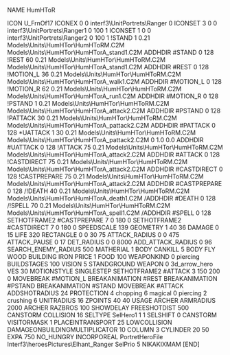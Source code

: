 NAME HumHToR

ICON U_FrnOf17
ICONEX 0 0 interf3\UnitPortrets\Ranger 0
ICONSET 3 0 0 interf3\UnitPortrets\Ranger1 0 100 1
ICONSET 1 0 0 interf3\UnitPortrets\Ranger2 0 100 1
!STAND          1 0.21 Models\Units\HumHTor\HumHToRM.C2M Models\Units\HumHTor\HumHTorA_stand1.C2M
ADDHDIR #STAND 0 128
!REST          60 0.21 Models\Units\HumHTor\HumHToRM.C2M Models\Units\HumHTor\HumHTorA_stand1.C2M
ADDHDIR #REST 0 128
!MOTION_L      36 0.21 Models\Units\HumHTor\HumHToRM.C2M Models\Units\HumHTor\HumHTorA_walk1.C2M
ADDHDIR #MOTION_L 0 128
!MOTION_R      62 0.21 Models\Units\HumHTor\HumHToRM.C2M Models\Units\HumHTor\HumHTorA_run1.C2M
ADDHDIR #MOTION_R 0 128                                                        
!PSTAND        1  0.21 Models\Units\HumHTor\HumHToRM.C2M Models\Units\HumHTor\HumHTorA_attack2.C2M
ADDHDIR #PSTAND 0 128 
!PATTACK        30 0.21 Models\Units\HumHTor\HumHToRM.C2M Models\Units\HumHTor\HumHTorA_pattack2.C2M
ADDHDIR #PATTACK 0 128
*UATTACK        1 30 0.21 Models\Units\HumHTor\HumHToRM.C2M Models\Units\HumHTor\HumHTorA_pattack2.C2M 0 1.0 0.0 
ADDHDIR #UATTACK 0 128
!ATTACK        75 0.21 Models\Units\HumHTor\HumHToRM.C2M Models\Units\HumHTor\HumHTorA_attack2.C2M
ADDHDIR #ATTACK 0 128
!CASTDIRECT        75 0.21 Models\Units\HumHTor\HumHToRM.C2M Models\Units\HumHTor\HumHTorA_attack2.C2M
ADDHDIR #CASTDIRECT 0 128
!CASTPREPARE        75 0.21 Models\Units\HumHTor\HumHToRM.C2M Models\Units\HumHTor\HumHTorA_attack2.C2M
ADDHDIR #CASTPREPARE 0 128
/!DEATH         40 0.21 Models\Units\HumHTor\HumHToRM.C2M Models\Units\HumHTor\HumHTorA_death1.C2M
/ADDHDIR #DEATH 0 128
/!SPELL        70 0.21 Models\Units\HumHTor\HumHToRM.C2M Models\Units\HumHTor\HumHTorA_spell1.C2M
/ADDHDIR #SPELL 0 128
SETHOTFRAME2 #CASTPREPARE 7 0 180 0
SETHOTFRAME2 #CASTDIRECT 7 0 180 0
SPEEDSCALE 139
GEOMETRY 1 40 36
DAMAGE   0 15
LIFE     320
RECTANGLE 0 0 30 75
ATTACK_RADIUS 0 0 475
ATTACK_PAUSE 0 17
DET_RADIUS 0 0 8000
ADD_ATTACK_RADIUS 0 96
SEARCH_ENEMY_RADIUS 500
MATHERIAL 1 BODY
CANKILL 5 BODY FLY WOOD BUILDING IRON
PRICE 1 FOOD 100
WEAPONKIND 0 piercing
BUILDSTAGES 100
VISION 5
STANDGROUND
WEAPON 0 3d_arrow_hero
VES 30
MOTIONSTYLE SINGLESTEP
SETHOTFRAME2 #ATTACK 3 150 200 0
MOVEBREAK #MOTION_L
BREAKANIMATION #REST
BREAKANIMATION #PSTAND
BREAKANIMATION #STAND
MOVEBREAK #ATTACK
ADDSHOTRADIUS 24
PROTECTION 4 chopping 6 magical 0 piercing 2 crushing 6
UNITRADIUS 16
ZPOINTS 40 40
USAGE ARCHER
ARMRADIUS 		2000
ARCHER
RAZBROS 100
SHOWDELAY
FREESHOTDIST 500
CANSTORM
COLLISION 16
SELTYPE SelHero1 1 1
SELSHIFT 0
CANSTORM
VISITORMASK 1
PLACEINTRANSPORT 25
LOWCOLLISION
DAMAGEONBUILDINGMULTIPLICATOR 10
COLUMN 3
CYLINDER 20 50
EXPA 750
NO_HUNGRY
INCORPOREAL
PortretHeroFile Interf3\heroesPictures\Elhant_Ranger
SelPrio 5
NIKAKIXMAM
[END]
